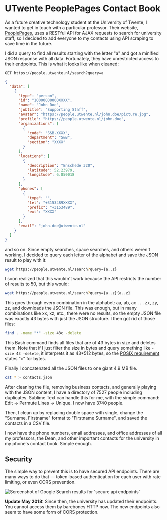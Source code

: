 # UTwente PeoplePages Contact Book

As a future creative technology student at the University of Twente, I wanted to get in touch with a particular professor. Their website, [PeoplePages](https://people.utwente.nl/), uses a RESTful API for AJAX requests to search for university staff, so I decided to add everyone to my contacts using API scraping to save time in the future.

<!--more-->

I did a query to find all results starting with the letter "a" and got a minified JSON response with all data. Fortunately, they have unrestricted access to their endpoints. This is what it looks like when cleaned:

```
GET https://people.utwente.nl/search?query=a
```

```json
{
  "data": [
    {
      "type": "person",
      "id": "10000000000XXXX",
      "name": "John Doe",
      "jobtitle": "Supporting Staff",
      "avatar": "https://people.utwente.nl/john.doe/picture.jpg",
      "profile": "https://people.utwente.nl/john.doe",
      "organizations": [
        {
          "code": "S&B-XXXX",
          "department": "S&B",
          "section": "XXXX"
        }
      ],
      "locations": [
        {
          "description": "Enschede 320",
          "latitude": 52.23979,
          "longitude": 6.850018
        }
      ],
      "phones": [
        {
          "type": "",
          "tel": "+3153489XXXX",
          "prefix": "+3153489",
          "ext": "XXXX"
        }
      ],
      "email": "john.doe@utwente.nl"
    }
  ]
}
```

and so on. Since empty searches, space searches, and others weren't working, I decided to query each letter of the alphabet and save the JSON result to play with it:

```bash
wget https://people.utwente.nl/search?query={a..z}
```

I soon realized that this wouldn't work because the API restricts the number of results to 50, but this would:

```sh
wget https://people.utwente.nl/search?query={a..z}{a..z}
```

This goes through every combination in the alphabet: aa, ab, ac . . . zx, zy, zz, and downloads the JSON file. This was enough, but in many combinations like xx, xz, etc., there were no results, so the empty JSON file was exactly 43 bytes with just the JSON structure. I then got rid of those files:

```sh
find . -name "*" -size 43c -delete
```

This Bash command finds all files that are of 43 bytes in size and deletes them. Note that if I just filter the size in bytes and query something like `-size 43 -delete`, it interprets it as 43\*512 bytes, so the [POSIX requirement](https://superuser.com/a/644274) states "c" for bytes.

Finally I concatenated all the JSON files to one giant 4.9 MB file.

```sh
cat * > contacts.json
```

After cleaning the file, removing business contacts, and generally playing with the JSON content, I have a directory of 7527 people including duplicates. Sublime Text can handle this for me, with the simple command: Edit -> Permute Lines -> Unique. I now have 3740 people.

Then, I clean up by replacing double space with single, change the "Surname, Firstname" format to "Firstname Surname", and saved the contacts in a CSV file.

I now have the phone numbers, email addresses, and office addresses of all my professors, the Dean, and other important contacts for the university in my phone's contact book. Simple enough.

## Security

The simple way to prevent this is to have secured API endpoints. There are many ways to do that — token-based authentication for each user with rate limiting, or even CORS prevention.

<div class="image"><img alt="Screenshot of Google Search results for 'secure api endpoints'" src="/images/blog/secure-endpoints_ddwwmr.png"></div>

**Update May 2018:** Since then, the university has updated their endpoints. You cannot access them by barebones HTTP now. The new endpoints also seem to have some form of CORS protection.
